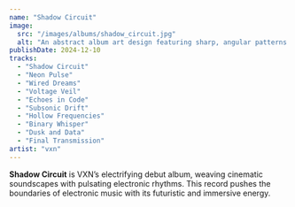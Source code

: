 ```yaml
---
name: "Shadow Circuit"
image:
  src: "/images/albums/shadow_circuit.jpg"
  alt: "An abstract album art design featuring sharp, angular patterns resembling circuit boards with glowing yellow accents against a deep black background, evoking a futuristic and intense aesthetic."
publishDate: 2024-12-10
tracks:
  - "Shadow Circuit"
  - "Neon Pulse"
  - "Wired Dreams"
  - "Voltage Veil"
  - "Echoes in Code"
  - "Subsonic Drift"
  - "Hollow Frequencies"
  - "Binary Whisper"
  - "Dusk and Data"
  - "Final Transmission"
artist: "vxn"
---
```


**Shadow Circuit** is VXN’s electrifying debut album, weaving cinematic soundscapes with pulsating electronic rhythms. This record pushes the boundaries of electronic music with its futuristic and immersive energy.
